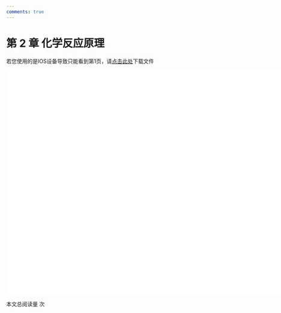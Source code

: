 ```yaml
---
comments: true
---
```


# 第 2 章 化学反应原理

<object data="第 2 章 化学反应原理.pdf" type="application/pdf" width="150%" height="800">
    <p>若您使用的是IOS设备导致只能看到第1页，请<a href="第 2 章 化学反应原理.pdf">点击此处</a>下载文件</p>
    <iframe src="第 2 章 化学反应原理.pdf#navpanes=0" width="500%" height="600" frameborder="0"></iframe>
    
</object>


<span id="busuanzi_container_page_pv">本文总阅读量 <span id="busuanzi_value_page_pv"></span> 次</span>